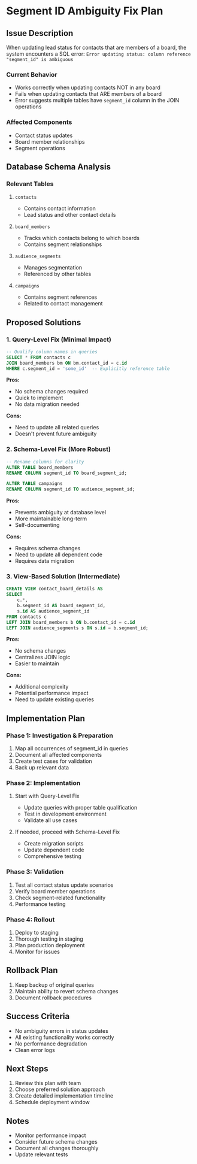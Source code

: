 # Segment ID Ambiguity Fix Plan

## Issue Description
When updating lead status for contacts that are members of a board, the system encounters a SQL error:
`Error updating status: column reference "segment_id" is ambiguous`

### Current Behavior
- Works correctly when updating contacts NOT in any board
- Fails when updating contacts that ARE members of a board
- Error suggests multiple tables have `segment_id` column in the JOIN operations

### Affected Components
- Contact status updates
- Board member relationships
- Segment operations

## Database Schema Analysis
### Relevant Tables
1. `contacts`
   - Contains contact information
   - Lead status and other contact details

2. `board_members`
   - Tracks which contacts belong to which boards
   - Contains segment relationships

3. `audience_segments`
   - Manages segmentation
   - Referenced by other tables

4. `campaigns`
   - Contains segment references
   - Related to contact management

## Proposed Solutions

### 1. Query-Level Fix (Minimal Impact)
```sql
-- Qualify column names in queries
SELECT * FROM contacts c 
JOIN board_members bm ON bm.contact_id = c.id
WHERE c.segment_id = 'some_id'  -- Explicitly reference table
```

**Pros:**
- No schema changes required
- Quick to implement
- No data migration needed

**Cons:**
- Need to update all related queries
- Doesn't prevent future ambiguity

### 2. Schema-Level Fix (More Robust)
```sql
-- Rename columns for clarity
ALTER TABLE board_members 
RENAME COLUMN segment_id TO board_segment_id;

ALTER TABLE campaigns
RENAME COLUMN segment_id TO audience_segment_id;
```

**Pros:**
- Prevents ambiguity at database level
- More maintainable long-term
- Self-documenting

**Cons:**
- Requires schema changes
- Need to update all dependent code
- Requires data migration

### 3. View-Based Solution (Intermediate)
```sql
CREATE VIEW contact_board_details AS
SELECT 
    c.*,
    b.segment_id AS board_segment_id,
    s.id AS audience_segment_id
FROM contacts c
LEFT JOIN board_members b ON b.contact_id = c.id
LEFT JOIN audience_segments s ON s.id = b.segment_id;
```

**Pros:**
- No schema changes
- Centralizes JOIN logic
- Easier to maintain

**Cons:**
- Additional complexity
- Potential performance impact
- Need to update existing queries

## Implementation Plan

### Phase 1: Investigation & Preparation
1. Map all occurrences of segment_id in queries
2. Document all affected components
3. Create test cases for validation
4. Back up relevant data

### Phase 2: Implementation
1. Start with Query-Level Fix
   - Update queries with proper table qualification
   - Test in development environment
   - Validate all use cases

2. If needed, proceed with Schema-Level Fix
   - Create migration scripts
   - Update dependent code
   - Comprehensive testing

### Phase 3: Validation
1. Test all contact status update scenarios
2. Verify board member operations
3. Check segment-related functionality
4. Performance testing

### Phase 4: Rollout
1. Deploy to staging
2. Thorough testing in staging
3. Plan production deployment
4. Monitor for issues

## Rollback Plan
1. Keep backup of original queries
2. Maintain ability to revert schema changes
3. Document rollback procedures

## Success Criteria
- No ambiguity errors in status updates
- All existing functionality works correctly
- No performance degradation
- Clean error logs

## Next Steps
1. Review this plan with team
2. Choose preferred solution approach
3. Create detailed implementation timeline
4. Schedule deployment window

## Notes
- Monitor performance impact
- Consider future schema changes
- Document all changes thoroughly
- Update relevant tests 